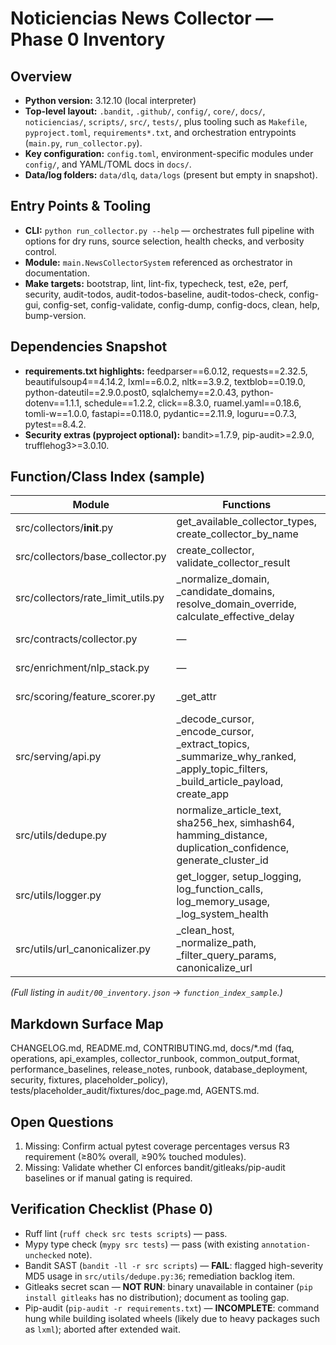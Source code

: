 # Noticiencias News Collector — Phase 0 Inventory

## Overview
- **Python version:** 3.12.10 (local interpreter)
- **Top-level layout:** `.bandit`, `.github/`, `config/`, `core/`, `docs/`, `noticiencias/`, `scripts/`, `src/`, `tests/`, plus tooling such as `Makefile`, `pyproject.toml`, `requirements*.txt`, and orchestration entrypoints (`main.py`, `run_collector.py`).
- **Key configuration:** `config.toml`, environment-specific modules under `config/`, and YAML/TOML docs in `docs/`.
- **Data/log folders:** `data/dlq`, `data/logs` (present but empty in snapshot).

## Entry Points & Tooling
- **CLI:** `python run_collector.py --help` — orchestrates full pipeline with options for dry runs, source selection, health checks, and verbosity control.
- **Module:** `main.NewsCollectorSystem` referenced as orchestrator in documentation.
- **Make targets:** bootstrap, lint, lint-fix, typecheck, test, e2e, perf, security, audit-todos, audit-todos-baseline, audit-todos-check, config-gui, config-set, config-validate, config-dump, config-docs, clean, help, bump-version.

## Dependencies Snapshot
- **requirements.txt highlights:** feedparser==6.0.12, requests==2.32.5, beautifulsoup4==4.14.2, lxml==6.0.2, nltk==3.9.2, textblob==0.19.0, python-dateutil==2.9.0.post0, sqlalchemy==2.0.43, python-dotenv==1.1.1, schedule==1.2.2, click==8.3.0, ruamel.yaml==0.18.6, tomli-w==1.0.0, fastapi==0.118.0, pydantic==2.11.9, loguru==0.7.3, pytest==8.4.2.
- **Security extras (pyproject optional):** bandit>=1.7.9, pip-audit>=2.9.0, trufflehog3>=3.0.10.

## Function/Class Index (sample)
| Module | Functions | Classes |
| --- | --- | --- |
| src/collectors/__init__.py | get_available_collector_types, create_collector_by_name | — |
| src/collectors/base_collector.py | create_collector, validate_collector_result | BaseCollector |
| src/collectors/rate_limit_utils.py | _normalize_domain, _candidate_domains, resolve_domain_override, calculate_effective_delay | — |
| src/contracts/collector.py | — | CollectorArticlePayload, CollectorArticleModel |
| src/enrichment/nlp_stack.py | — | NLPResult, LRUCache, ConfigurableNLPStack |
| src/scoring/feature_scorer.py | _get_attr | FeatureWeights, FeatureBasedScorer |
| src/serving/api.py | _decode_cursor, _encode_cursor, _extract_topics, _summarize_why_ranked, _apply_topic_filters, _build_article_payload, create_app | ArticleListParams, ArticleResponse, PaginationResponse, ArticlesEnvelope |
| src/utils/dedupe.py | normalize_article_text, sha256_hex, simhash64, hamming_distance, duplication_confidence, generate_cluster_id | — |
| src/utils/logger.py | get_logger, setup_logging, log_function_calls, log_memory_usage, _log_system_health | NewsCollectorLogger, CollectionSessionLogger |
| src/utils/url_canonicalizer.py | _clean_host, _normalize_path, _filter_query_params, canonicalize_url | — |

*(Full listing in `audit/00_inventory.json` → `function_index_sample`.)*

## Markdown Surface Map
CHANGELOG.md, README.md, CONTRIBUTING.md, docs/*.md (faq, operations, api_examples, collector_runbook, common_output_format, performance_baselines, release_notes, runbook, database_deployment, security, fixtures, placeholder_policy), tests/placeholder_audit/fixtures/doc_page.md, AGENTS.md.

## Open Questions
1. Missing: Confirm actual pytest coverage percentages versus R3 requirement (≥80% overall, ≥90% touched modules).
2. Missing: Validate whether CI enforces bandit/gitleaks/pip-audit baselines or if manual gating is required.

## Verification Checklist (Phase 0)
- Ruff lint (`ruff check src tests scripts`) — pass.
- Mypy type check (`mypy src tests`) — pass (with existing `annotation-unchecked` note).
- Bandit SAST (`bandit -ll -r src scripts`) — **FAIL**: flagged high-severity MD5 usage in `src/utils/dedupe.py:36`; remediation backlog item.
- Gitleaks secret scan — **NOT RUN**: binary unavailable in container (`pip install gitleaks` has no distribution); document as tooling gap.
- Pip-audit (`pip-audit -r requirements.txt`) — **INCOMPLETE**: command hung while building isolated wheels (likely due to heavy packages such as `lxml`); aborted after extended wait.
